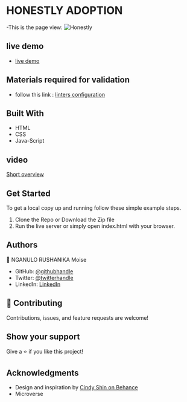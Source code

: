
# HONESTLY ADOPTION

 
 -This is the  page view:
![Honestly](https://user-images.githubusercontent.com/57562869/123866309-2c9a5680-d92d-11eb-951b-a59b46b3d985.png)


## live demo
- [live demo](https://moise10r.github.io/Capstone_Project_Module_One)
## Materials required for validation

- follow this link :
  [linters configuration](https://github.com/microverseinc/linters-config/tree/master/html-css-js)

## Built With

- HTML
- CSS
- Java-Script

## video
[Short overview](https://www.loom.com/share/87214385838d496597d3241b251c17fa)
## Get Started

To get a local copy up and running follow these simple example steps.

1. Clone the Repo or Download the Zip file
2. Run the live server or simply open index.html with your browser.

## Authors

👤 NGANULO RUSHANIKA Moise

- GitHub: [@githubhandle](https://github.com/moise10r)
- Twitter: [@twitterhandle](https://twitter.com/MRushanika)
- LinkedIn: [LinkedIn](https://www.linkedin.com/in/nganulo-rushanika-mo%C3%AFse-626139197/)

## 🤝 Contributing

Contributions, issues, and feature requests are welcome!


## Show your support

Give a ⭐️ if you like this project!

## Acknowledgments

- Design and inspiration by [Cindy Shin on Behance](https://www.behance.net/gallery/29845175/CC-Global-Summit-2015)
- Microverse

